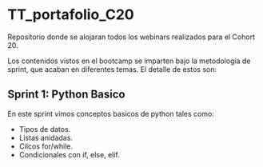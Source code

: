# TT_portafolio_C20
Repositorio donde se alojaran todos los webinars realizados para el Cohort 20.

Los contenidos vistos en el bootcamp se imparten bajo la metodología de sprint, que acaban en diferentes temas.
El detalle de estos son:

## Sprint 1: Python Basico
En este sprint vimos conceptos basicos de python tales como:
- Tipos de datos.
- Listas anidadas.
- Cilcos for/while.
- Condicionales con if, else, elif.